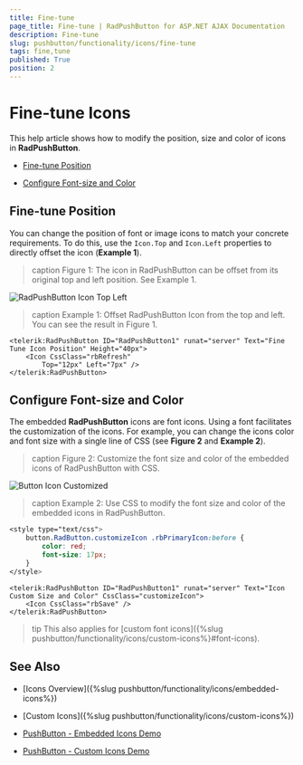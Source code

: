 ```yaml
---
title: Fine-tune
page_title: Fine-tune | RadPushButton for ASP.NET AJAX Documentation
description: Fine-tune
slug: pushbutton/functionality/icons/fine-tune
tags: fine,tune
published: True
position: 2
---
```


# Fine-tune Icons

This help article shows how to modify the position, size and color of icons in **RadPushButton**.

* [Fine-tune Position](#fine-tune-position)

* [Configure Font-size and Color](#configure-font-size-and-color)

## Fine-tune Position

You can change the position of font or image icons to match your concrete requirements. To do this, use the `Icon.Top` and `Icon.Left` properties to directly offset the icon (**Example 1**).

>caption Figure 1: The icon in RadPushButton can be offset from its original top and left position. See Example 1.

![RadPushButton Icon Top Left](images/button-icon-top-left.png)

>caption Example 1: Offset RadPushButton Icon from the top and left. You can see the result in Figure 1.

````ASP.NET
<telerik:RadPushButton ID="RadPushButton1" runat="server" Text="Fine Tune Icon Position" Height="40px">
	<Icon CssClass="rbRefresh"
		Top="12px" Left="7px" />
</telerik:RadPushButton>
````

## Configure Font-size and Color

The embedded **RadPushButton** icons are font icons. Using a font facilitates the customization of the icons. For example, you can change the icons color and font size with a single line of CSS (see **Figure 2** and **Example 2**).

>caption Figure 2: Customize the font size and color of the embedded icons of RadPushButton with CSS.

![Button Icon Customized](images/button-icon-customized.png)

>caption Example 2: Use CSS to modify the font size and color of the embedded icons in RadPushButton.

````CSS
<style type="text/css">
	button.RadButton.customizeIcon .rbPrimaryIcon:before {
		color: red;
		font-size: 17px;
	}
</style>
````

````ASP.NET
<telerik:RadPushButton ID="RadPushButton1" runat="server" Text="Icon Custom Size and Color" CssClass="customizeIcon">
	<Icon CssClass="rbSave" />
</telerik:RadPushButton>
````

>tip This also applies for [custom font icons]({%slug pushbutton/functionality/icons/custom-icons%}#font-icons).

## See Also

 * [Icons Overview]({%slug pushbutton/functionality/icons/embedded-icons%})

 * [Custom Icons]({%slug pushbutton/functionality/icons/custom-icons%})

 * [PushButton - Embedded Icons Demo](https://demos.telerik.com/aspnet-ajax/pushbutton/functionality/embedded-icons/defaultcs.aspx)
 
 * [PushButton - Custom Icons Demo](https://demos.telerik.com/aspnet-ajax/pushbutton/functionality/custom-icons/defaultcs.aspx)
 


 